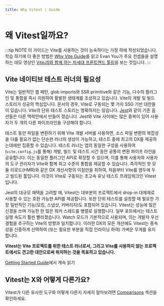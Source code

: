 ```yaml
---
title: Why Vitest | Guide
---
```


# 왜 Vitest일까요?
:::tip NOTE
이 가이드는 Vite를 사용하는 것이 능숙하다는 가정 하에 작성되었습니다.
학습 하기에 더 좋은 방법은 [Why Vite Guide](https://vitejs.dev/guide/why.html)를 읽고 Evan You가 주요 컨셉들을 설명하는 데모 영상인 [ViteJS와 함께 하는 차세대 프론트엔드 툴링](https://www.youtube.com/watch?v=UJypSr8IhKY)을 보는 것입니다.
:::


## Vite 네이티브 테스트 러너의 필요성

Vite는 일반적인 웹 패턴, glob imports와 SSR primitive와 같은 기능, 다수의 플러그인 및 통합을 즉시 지원하여 활발한 생태계를 조성하고 있습니다. Vite의 개발 및 빌드 스토리가 성공의 핵심입니다. 문서의 경우, Vite로 구동되는 몇 가지 SSG 기반 대안들이 있습니다. Vite의 단위 테스트 스토리는 명확하지는 않습니다. [Jest](https://jestjs.io/)와 같이 기존 옵션들은 다른 맥락안에서 만들어 졌습니다. Jest와 Vite 사이에는 많은 중복이 있어 사용자가 두 개의 다른 파이프라인을 구성해야 합니다.

테스트 동안 파일을 변환하기 위해 Vite 개발 서버를 사용하면, 소스 파일 변환의 복잡성을 다룰 필요가 없는 단순한 러너의 생성이 가능하고, 테스트 중에 최고의 DX를 제공하는데에만 집중할 수 있습니다. 테스트 러너는 앱의 동일한 구성을 사용하여 (`vite.config.js`를 통해) 개발, 빌드 및 테스트 시간 동안 공통의 변환 파이프 라인을 공유합니다. 이는 동일한 플러그인 API로 확장할 수 있으며, 이를 통해 사용자와 사용자의 도구 관리자가 Vite와 함께 최고 수준의 통합을 제공할 수 있습니다. 즉각적인 핫 모듈 리로드(HMR)와 같은 DX 개선사항의 이점만을 취하여, 처음부터 Vite를 염두에 두고 빌드된 툴입니다. 이것이 Vite로 구동되는 초고속 유닛 테스트 프레임워크인 Vitest입니다.

Jest의 대규모 채택을 고려할 때, Vitest는 대부분의 프로젝트에서 drop-in 대체재로 사용할 수 있는 호환 가능한 API를 제공합니다. 또한 단위 테스트를 설정할 때 필요한 가장 일반적인 기능(모킹, 스냅샷, 커버리지)도 포함되어 있습니다. Vitest는 성능에 많은 신경을 쓰며 가능한 한 많은 워커 스레드를 병렬로 실행합니다. 일부 포트에서는 테스트 실행 속도가 훨씬 빨라졌습니다. Watch 모드가 기본적으로 사용되며, 이는 개발자 우선 경험을 추구하는 Vite의 방향과 일치합니다. 이러한 DX의 모든 개선에도 Vitest는 종속성을 신중하게 선택하여 (또는 필요한 부분을 직접 인라이닝 하여) 가벼운 무게를 유지합니다.

**Vitest는 Vite 프로젝트를 위한 테스트 러너로서, 그리고 Vite를 사용하지 않는 프로젝트에서도 견고한 대안으로써 위치하는 것을 목표하고 있습니다.**

[Getting Started Guide](https://lutece.github.io/vitest.kr/guide/)에서 계속 읽기


## Vitest는 X와 어떻게 다른가요?

Vitest가 다른 유사한 도구와 어떻게 다른지 자세히 알아보려면 [Comparisons](https://lutece.github.io/vitest.kr/guide/comparisons.html) 섹션을 확인하세요.